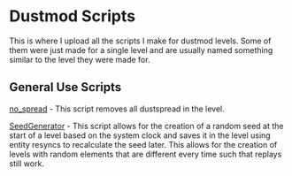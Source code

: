# Dustmod Scripts
This is where I upload all the scripts I make for dustmod levels. Some of them were just made for a single level and are usually named something similar to the level they were made for.

## General Use Scripts
[no_spread](no_spread.as) - This script removes all dustspread in the level.

[SeedGenerator](SeedGenerator.as) - This script allows for the creation of a random seed at the start of a level based on the system clock and saves it in the level using entity resyncs to recalculate the seed later. This allows for the creation of levels with random elements that are different every time such that replays still work.
